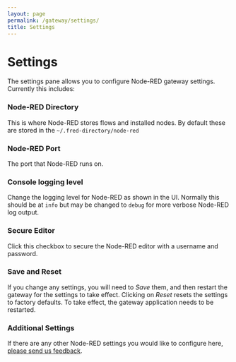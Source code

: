 ```yaml
---
layout: page
permalink: /gateway/settings/
title: Settings
---
```

# Settings

The settings pane allows you to configure Node-RED gateway settings.  Currently this includes:

### Node-RED Directory
This is where Node-RED stores flows and installed nodes.  By default these are stored in the `~/.fred-directory/node-red`

### Node-RED Port
The port that Node-RED runs on.

### Console logging level
Change the logging level for Node-RED as shown in the UI.  Normally this should be at `info` but may be changed to `debug` for more verbose Node-RED log output.

### Secure Editor
Click this checkbox to secure the Node-RED editor with a username and password.

### Save and Reset
If you change any settings, you will need to _Save_ them, and then restart the gateway for the settings to take effect.
Clicking on _Reset_ resets the settings to factory defaults.  To take effect, the gateway application needs to be restarted.

### Additional Settings
If there are any other Node-RED settings you would like to configure here, [please send us feedback](mailto:info@sensetecnic.com).
